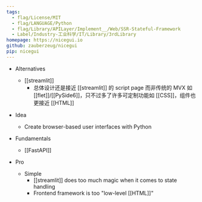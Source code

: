 ```yaml
---
tags:
  - flag/License/MIT
  - flag/LANGUAGE/Python
  - flag/Library/APILayer/Implement__/Web/SSR-Stateful-Framework
  - Label/Industry-工业科学/IT/Library/3rdLibrary
homepage: https://nicegui.io
github: zauberzeug/nicegui
pip: nicegui
---
```


- Alternatives
    - [[streamlit]]
        - 总体设计还是接近 [[streamlit]] 的 script page 而非传统的 MVX 如 [[flet]]/[[PySide6]]，只不过多了许多可定制功能如 [[CSS]]，组件也更接近 [[HTML]]

- Idea
    - Create browser-based user interfaces with Python

- Fundamentals
    - [[FastAPI]]

- Pro
    - Simple
        - [[streamlit]] does too much magic when it comes to state handling
        - Frontend framework is too "low-level [[HTML]]"
